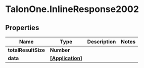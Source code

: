 # TalonOne.InlineResponse2002

## Properties

Name | Type | Description | Notes
------------ | ------------- | ------------- | -------------
**totalResultSize** | **Number** |  | 
**data** | [**[Application]**](Application.md) |  | 



